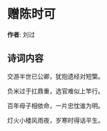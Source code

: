 # 赠陈时可

**作者**: 刘过

## 诗词内容

交游半世已公卿，犹抱遗经对短檠。

负米过于扛鼎重，选官难似上竿行。

百年母子相依命，一片忠忱谁为明。

灯火小楼风雨夜，岁寒时得话平生。


